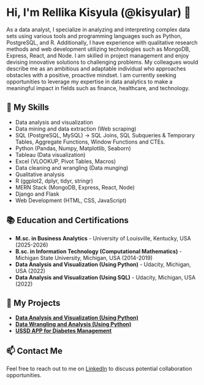 # Hi, I'm Rellika Kisyula (@kisyular) 👋

As a data analyst, I specialize in analyzing and interpreting complex data sets using various tools and programming languages such as Python, PostgreSQL, and R. Additionally, I have experience with qualitative research methods and web development utilizing technologies such as MongoDB, Express, React, and Node. I am skilled in project management and enjoy devising innovative solutions to challenging problems. My colleagues would describe me as an ambitious and adaptable individual who approaches obstacles with a positive, proactive mindset. I am currently seeking opportunities to leverage my expertise in data analytics to make a meaningful impact in fields such as finance, healthcare, and technology.

## 🔭 My Skills

-   Data analysis and visualization
-   Data mining and data extraction (Web scraping)
-   SQL (PostgreSQL, MySQL) -> SQL Joins, SQL Subqueries & Temporary Tables, Aggregate Functions, Window Functions and CTEs.
-   Python (Pandas, Numpy, Matplotlib, Seaborn)
-   Tableau (Data visualization)
-   Excel (VLOOKUP, Pivot Tables, Macros)
-   Data cleaning and wrangling (Data munging)
-   Qualitative analysis
-   R (ggplot2, dplyr, tidyr, stringr)
-   MERN Stack (MongoDB, Express, React, Node)
-   Django and Flask
-   Web Development (HTML, CSS, JavaScript)

## 📚 Education and Certifications

-   **M.sc. in Business Analytics** - University of Louisville, Kentucky, USA (2025-2026)
-   **B.sc. in Information Technology (Computational Mathematics)** - Michigan State University, Michigan, USA (2014-2019)
-   **Data Analysis and Visualization (Using Python)** - Udacity, Michigan, USA (2022)
-   **Data Analysis and Visualization (Using SQL)** - Udacity, Michigan, USA (2022)

## 📝 My Projects

-   [**Data Analysis and Visualization (Using Python)**](https://github.com/kisyular/data-visualization-project)
-   [**Data Wrangling and Analysis (Using Python)**](https://github.com/kisyular/data-wrangling)
-   [**USSD APP for Diabetes Management**](https://github.com/kisyular/ussd-hackathon)

## 📫 Contact Me

Feel free to reach out to me on [LinkedIn](https://www.linkedin.com/in/rellika) to discuss potential collaboration opportunities.


<!---
kisyular/kisyular is a ✨ special ✨ repository because its `README.md` (this file) appears on your GitHub profile.
You can click the Preview link to take a look at your changes.
--->
